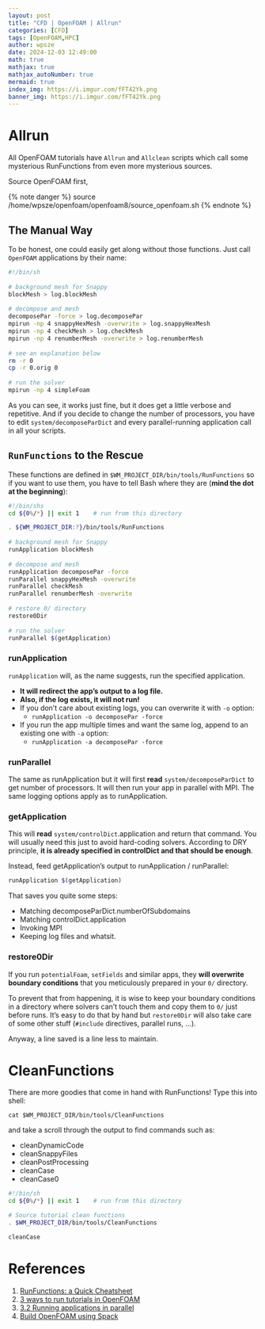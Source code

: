 ```yaml
---
layout: post
title: "CFD | OpenFOAM | Allrun"
categories: [CFD]
tags: [OpenFOAM,HPC]
author: wpsze
date: 2024-12-03 12:49:00
math: true
mathjax: true
mathjax_autoNumber: true
mermaid: true
index_img: https://i.imgur.com/fFT42Yk.png
banner_img: https://i.imgur.com/fFT42Yk.png
---
```


# Allrun

All OpenFOAM tutorials have `Allrun` and `Allclean` scripts which call some mysterious RunFunctions from even more mysterious sources.

Source OpenFOAM first,

{% note danger %}
source /home/wpsze/openfoam/openfoam8/source_openfoam.sh
{% endnote %}

## The Manual Way

To be honest, one could easily get along without those functions. Just call `OpenFOAM` applications by their name:

```sh
#!/bin/sh
 
# background mesh for Snappy
blockMesh > log.blockMesh
 
# decompose and mesh
decomposePar -force > log.decomposePar
mpirun -np 4 snappyHexMesh -overwrite > log.snappyHexMesh
mpirun -np 4 checkMesh > log.checkMesh
mpirun -np 4 renumberMesh -overwrite > log.renumberMesh
 
# see an explanation below
rm -r 0
cp -r 0.orig 0
 
# run the solver
mpirun -np 4 simpleFoam
```

As you can see, it works just fine, but it does get a little verbose and repetitive. And if you decide to change the number of processors, you have to edit `system/decomposeParDict` and every parallel-running application call in all your scripts.

## `RunFunctions` to the Rescue

These functions are defined in `$WM_PROJECT_DIR/bin/tools/RunFunctions` so if you want to use them, you have to tell Bash where they are (**mind the dot at the beginning**):

```sh
#!/bin/shs
cd ${0%/*} || exit 1    # run from this directory

. ${WM_PROJECT_DIR:?}/bin/tools/RunFunctions
 
# background mesh for Snappy
runApplication blockMesh
 
# decompose and mesh
runApplication decomposePar -force
runParallel snappyHexMesh -overwrite
runParallel checkMesh
runParallel renumberMesh -overwrite
 
# restore 0/ directory
restore0Dir
 
# run the solver
runParallel $(getApplication)
```

### runApplication

`runApplication` will, as the name suggests, run the specified application.

- **It will redirect the app’s output to a log file.**
- **Also, if the log exists, it will not run!**
- If you don’t care about existing logs, you can overwrite it with `-o` option:
  - `runApplication -o decomposePar -force`
- If you run the app multiple times and want the same log, append to an existing one with `-a` option:
  - `runApplication -a decomposePar -force`

### runParallel

The same as runApplication but it will first **read** `system/decomposeParDict` to get number of processors. It will then run your app in parallel with MPI. The same logging options apply as to runApplication.

### getApplication

This will **read** `system/controlDict`.application and return that command. You will usually need this just to avoid hard-coding solvers. According to DRY principle, **it is already specified in controlDict and that should be enough**.

Instead, feed getApplication’s output to runApplication / runParallel:

```sh
runApplication $(getApplication)
```

That saves you quite some steps:

- Matching decomposeParDict.numberOfSubdomains
- Matching controlDict.application
- Invoking MPI
- Keeping log files and whatsit.

### restore0Dir

If you run `potentialFoam`, `setFields` and similar apps, they **will overwrite boundary conditions** that you meticulously prepared in your `0/` directory.

To prevent that from happening, it is wise to keep your boundary conditions in a directory where solvers can’t touch them and copy them to `0/` just before runs. It’s easy to do that by hand but `restore0Dir` will also take care of some other stuff (`#include` directives, parallel runs, …).

Anyway, a line saved is a line less to maintain.

# CleanFunctions

There are more goodies that come in hand with RunFunctions! Type this into shell:

```
cat $WM_PROJECT_DIR/bin/tools/CleanFunctions
```

and take a scroll through the output to find commands such as:

- cleanDynamicCode
- cleanSnappyFiles
- cleanPostProcessing
- cleanCase
- cleanCase0

```sh
#!/bin/sh
cd ${0%/*} || exit 1    # run from this directory

# Source tutorial clean functions
. $WM_PROJECT_DIR/bin/tools/CleanFunctions

cleanCase
```

# References

1. [RunFunctions: a Quick Cheatsheet](https://damogranlabs.com/2020/10/runfunctions-a-quick-cheatsheet/)
2. [3 ways to run tutorials in OpenFOAM](https://ml-cfd.com/openfoam/basic/2020/06/12/3-ways-to-run-tutorials-in-OpenFOAM.html)
3. [3.2 Running applications in parallel](https://www.openfoam.com/documentation/user-guide/3-running-applications/3.2-running-applications-in-parallel)
4. [Build OpenFOAM using Spack](https://www.amd.com/zh-tw/developer/zen-software-studio/applications/spack/hpc-applications-openfoam.html)